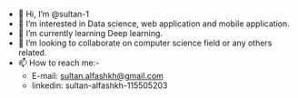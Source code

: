 - 👋 Hi, I’m @sultan-1
- 👀 I’m interested in Data science, web application and mobile application.
- 🌱 I’m currently learning Deep learning.
- 💞️ I’m looking to collaborate on computer science field or any others related.
- 📫 How to reach me:-
    * E-mail:   sultan.alfashkh@gmail.com
    * linkedin: sultan-alfashkh-115505203


<!---
sultan-1/sultan-1 is a ✨ special ✨ repository because its `README.md` (this file) appears on your GitHub profile.
You can click the Preview link to take a look at your changes.
--->
